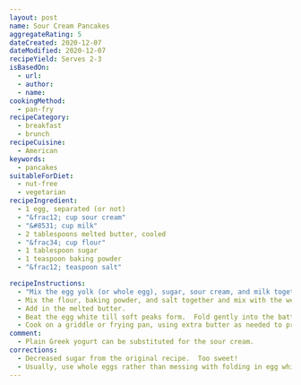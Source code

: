 ```yaml
---
layout: post
name: Sour Cream Pancakes
aggregateRating: 5
dateCreated: 2020-12-07
dateModified: 2020-12-07
recipeYield: Serves 2-3
isBasedOn:
  - url:
  - author:
  - name:
cookingMethod:
  - pan-fry
recipeCategory:
  - breakfast
  - brunch
recipeCuisine:
  - American
keywords:
  - pancakes
suitableForDiet:
  - nut-free
  - vegetarian
recipeIngredient:
  - 1 egg, separated (or not)
  - "&frac12; cup sour cream"
  - "&#8531; cup milk"
  - 2 tablespoons melted butter, cooled
  - "&frac34; cup flour"
  - 1 tablespoon sugar
  - 1 teaspoon baking powder
  - "&frac12; teaspoon salt"

recipeInstructions:
  - "Mix the egg yolk (or whole egg), sugar, sour cream, and milk together. (Note: most of the times I'm lazy and just add the whole egg, skipping folding in the egg whites)."
  - Mix the flour, baking powder, and salt together and mix with the wet ingredients.  Do not overmix.
  - Add in the melted butter.
  - Beat the egg white till soft peaks form.  Fold gently into the batter; again, a little bit imperfectly mixed is better than overmixing and developing gluten which will make the pancakes tough.
  - Cook on a griddle or frying pan, using extra butter as needed to prevent sticking.
comment:
  - Plain Greek yogurt can be substituted for the sour cream.
corrections:
  - Decreased sugar from the original recipe.  Too sweet!
  - Usually, use whole eggs rather than messing with folding in egg white foam.
---
```

